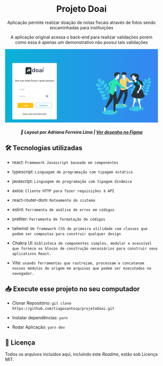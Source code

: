 <h1 align=center> Projeto Doai</h1>

<p align=center> Aplicação permite realizar doação de notas fiscais através de fotos sendo encaminhadas para instituições</p>


<p align=center>A aplicação original acessa o back-end para realizar validações porem como essa é apenas um demonstrativo não possui tais validações

<p align=center>

<img src="./public/wallpaper.png">

<h5 align=center>

🎨 Layout por Adriana Ferreira Lima |
[Ver desenho no Figma](https://www.figma.com/file/kT5pcYUxhzFczSdMJoexmH/Aplicacao-Bootcamp-Impacta?node-id=105%3A1318)

</h5>

</p>

## 🛠 Tecnologias utilizadas

- react: `Framework Javascript baseado em componentes`

- typescript: `Linguagem de programação com tipagem estática`

- javascript: `Linguagem de programação com tipagem dinâmica`

- axios: `Cliente HTTP para fazer requisições à API`

- react-router-dom: `Roteamento do sistema`

- eslint: `Ferramenta de análise de erros em códigos`

- prettier: `Ferramenta de formatação de códigos`

- tailwind: `Um framework CSS de primeira utilidade com classes que podem ser compostas para construir qualquer design`

- Chakra UI: `biblioteca de componentes simples, modular e acessível que fornece os blocos de construção necessários para construir seus aplicativos React.`

- Vite: `usando ferramentas que rastreiam, processam e concatenam nossos módulos de origem em arquivos que podem ser executados no navegador.`


## 📥 Execute esse projeto no seu computador

- Clonar Repositório: `git clone https://github.com/tiagosantosp/projetoDoai.git`
- Instalar dependências: `yarn`

- Rodar Aplicação: `yarn dev`


## 📕 Licença

Todos os arquivos incluídos aqui, incluindo este _Readme_, estão sob Licença MIT.<br>
